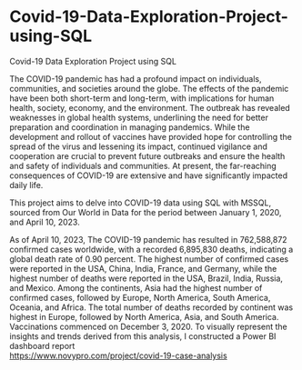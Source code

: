 # Covid-19-Data-Exploration-Project-using-SQL
Covid-19 Data Exploration Project using SQL

The COVID-19 pandemic has had a profound impact on individuals, communities, and societies around the globe. The effects of the pandemic have been both short-term and long-term, with implications for human health, society, economy, and the environment. The outbreak has revealed weaknesses in global health systems, underlining the need for better preparation and coordination in managing pandemics. While the development and rollout of vaccines have provided hope for controlling the spread of the virus and lessening its impact, continued vigilance and cooperation are crucial to prevent future outbreaks and ensure the health and safety of individuals and communities. At present, the far-reaching consequences of COVID-19 are extensive and have significantly impacted daily life.

This project aims to delve into COVID-19 data using SQL with MSSQL, sourced from Our World in Data for the period between January 1, 2020, and April 10, 2023.

As of April 10, 2023, 
The COVID-19 pandemic has resulted in 762,588,872 confirmed cases worldwide,
with a recorded 6,895,830 deaths, indicating a global death rate of 0.90 percent. 
The highest number of confirmed cases were reported in the USA, China, India, France, and Germany, 
while the highest number of deaths were reported in the USA, Brazil, India, Russia, and Mexico. 
Among the continents, Asia had the highest number of confirmed cases, followed by Europe, North America, 
South America, Oceania, and Africa. 
The total number of deaths recorded by continent was highest in Europe, followed by North America, Asia, and South America. 
Vaccinations commenced on December 3, 2020. 
To visually represent the insights and trends derived from this analysis, I constructed a Power BI dashboard report  
https://www.novypro.com/project/covid-19-case-analysis
